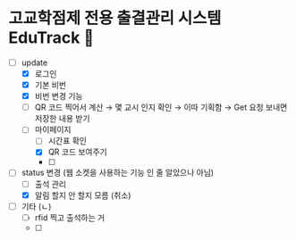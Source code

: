 # 고교학점제 전용 출결관리 시스템 EduTrack 📖

- [ ]  update
    - [x]  로그인
    <!-- - [ ]  학생 정보 입력 -->
    - [x]  기본 비번
    - [x]  비번 변경 기능
    - [ ]  QR 코드 찍어서 계산 → 몇 교시 인지 확인 → 이따 기획함 → Get 요청 보내면 저장한 내용 받기
    - [ ]  마이페이지
        - [ ]  시간표 확인
        - [x]  QR 코드 보여주기
        - [ ]  
- [ ]  status 변경 (웹 소켓을 사용하는 기능 인 줄 알았으나 아님)
    - [ ]  출석 관리
    - [X]  알림 할지 안 할지 모름 (취소)
- [ ] 기타 (ㄴ)
    - [ ]  rfid 찍고 출석하는 거
    - [ ]  